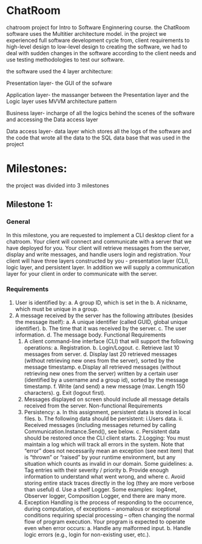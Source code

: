 # ChatRoom
chatroom project for Intro to Software Enginnering course.
the ChatRoom software uses the Multitier architecture model.
in the project we experienced full software development cycle from, client requirements to high-level design to low-level design to creating the software, we had to deal with sudden changes in the software according to the client needs and use testing methodologies to test our software.

the software used the 4 layer architecture:

Presentation layer- the GUI of the sofware

Application layer- the massanger between the Presentation layer and the Logic layer uses MVVM architecture pattern

Business layer- incharge of all the logics behind the scenes of the software and accessing the Data access layer

Data access layer- data layer which stores all the logs of the software and the code that wrote all the data to the SQL data base 
that was used in the project

# Milestones:

the project was divided into 3 milestones 

## Milestone 1:
### General
In this milestone, you are requested to implement a CLI desktop client for a chatroom. Your client will connect and communicate with a server that we have deployed for you. Your client will retrieve messages from the server, display and write messages, and handle users login and registration. Your client will have three layers constructed by you - presentation layer (CLI), logic layer, and persistent layer. In addition we will supply a communication layer for your client in order to communicate with the server.

### Requirements
1. User is identified by:
	a. A group ID, which is set in the 
	b. A nickname, which must be unique in a group.
2. A message received by the server has the following attributes (besides the message itself):
	a. A unique identifier (called GUID, global unique identifier).
	b. The time that it was received by the server.
	c. The user information.
	d. The message body.
Functional Requirements
	1. A client command-line interface (CLI) that will support the following operations:
		a. Registration.
		b. Login/Logout.
		c. Retrieve last 10 messages from server.
		d. Display last 20 retrieved messages (without retrieving new ones from the server), sorted by the message timestamp.
		e.Display all retrieved messages (without retrieving new ones from the server) written by a certain user (identified by a username and a group id), sorted by the message timestamp.
		f. Write (and send) a new message (max. Length 150 characters).
		g. Exit (logout first).
	2. Messages displayed on screen should include all message details received from the server.
Non-functional Requirements
	1. Persistency:
		a. In this assignment, persistent data is stored in local files.
		b. The following data should be persistent:
			i.Users data.
			ii. Received messages (including messages returned by calling Communication.Instance.Send(), see below.
		c. Persistent data should be restored once the CLI client starts.
	2.Logging:
		You must maintain a log which will track all errors in the system. Note that “error” does not necessarily mean an exception (see next item) that is “thrown” or “raised” by your runtime environment, but any situation which counts as invalid in our domain. Some guidelines:
		a. Tag entries with their severity / priority
		b. Provide enough information to understand what went wrong, and where
		c. Avoid storing entire stack traces directly in the log (they are more verbose than useful)
		d. Use a shelf Logger. Some
		examples:
​		log4net, Observer logger, Composition Logger, end there are many more.
	3. Exception Handling is the process of responding to the occurrence, during computation, of exceptions – anomalous or exceptional conditions requiring special processing – often changing the normal flow of program execution. Your program is expected to operate even when error occurs:
		a. Handle any malformed input.
		b. Handle logic errors (e.g., login for non-existing user, etc.).
